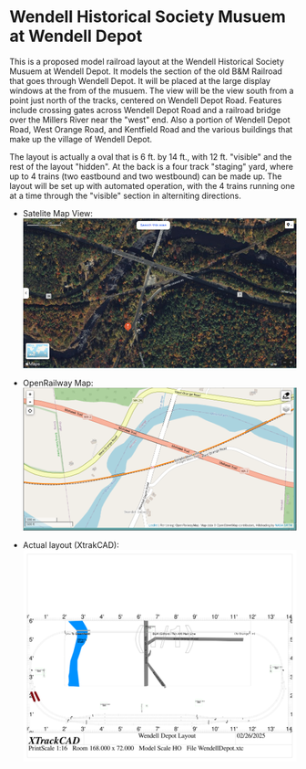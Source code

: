 # Wendell Historical Society Musuem at Wendell Depot

This is a proposed model railroad layout at the Wendell Historical Society
Musuem at Wendell Depot. It models the section of the old B&M Railroad that
goes through Wendell Depot. It will be placed at the large display windows at
the from of the musuem. The view will be the view south from a point just
north of the tracks, centered on Wendell Depot Road. Features include crossing
gates across Wendell Depot Road and a railroad bridge over the Millers River
near the "west" end.  Also a portion of Wendell Depot Road, West Orange Road, 
and Kentfield Road and the various buildings that make up the village of 
Wendell Depot.

The layout is actually a oval that is 6 ft. by 14 ft., with 12 ft. "visible" 
and the rest of the layout "hidden".  At the back is a four track "staging" 
yard, where up to 4 trains (two eastbound and two westbound) can be made up. 
The layout will be set up with automated operation, with the 4 trains running 
one at a time through the "visible" section in alterniting directions.

- Satelite Map View: ![Satelite View](https://github.com/RobertPHeller/WendellDepotMusuem/blob/main/WendellDepotSateliteMap.png)

- OpenRailway Map: ![Map View](https://github.com/RobertPHeller/WendellDepotMusuem/blob/main/WendellDepot.png)

- Actual layout (XtrakCAD): ![Layout](https://github.com/RobertPHeller/WendellDepotMusuem/blob/main/WendellDepotLayout.png)
